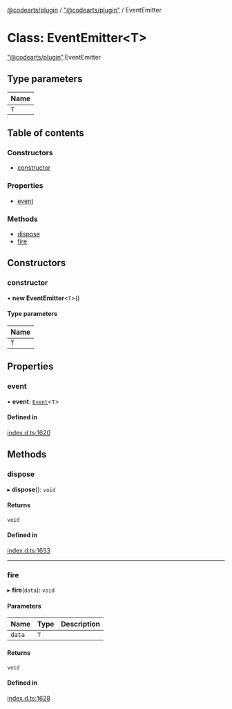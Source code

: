 [@codearts/plugin](../README.md) / ["@codearts/plugin"](../modules/_codearts_plugin_.md) / EventEmitter

# Class: EventEmitter<T\>

["@codearts/plugin"](../modules/_codearts_plugin_.md).EventEmitter

## Type parameters

| Name |
| :------ |
| `T` |

## Table of contents

### Constructors

- [constructor](codearts_plugin_.EventEmitter.md#constructor)

### Properties

- [event](codearts_plugin_.EventEmitter.md#event)

### Methods

- [dispose](codearts_plugin_.EventEmitter.md#dispose)
- [fire](codearts_plugin_.EventEmitter.md#fire)

## Constructors

### constructor

• **new EventEmitter**<`T`\>()

#### Type parameters

| Name |
| :------ |
| `T` |

## Properties

### event

• **event**: [`Event`](../interfaces/codearts_plugin_.Event.md)<`T`\>

#### Defined in

[index.d.ts:1620](https://github.com/huaweicloud/cloudide-plugin-api/blob/84e382d/index.d.ts#L1620)

## Methods

### dispose

▸ **dispose**(): `void`

#### Returns

`void`

#### Defined in

[index.d.ts:1633](https://github.com/huaweicloud/cloudide-plugin-api/blob/84e382d/index.d.ts#L1633)

___

### fire

▸ **fire**(`data`): `void`

#### Parameters

| Name | Type | Description |
| :------ | :------ | :------ |
| `data` | `T` |  |

#### Returns

`void`

#### Defined in

[index.d.ts:1628](https://github.com/huaweicloud/cloudide-plugin-api/blob/84e382d/index.d.ts#L1628)

